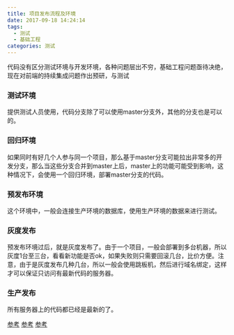 ```yaml
---
title: 项目发布流程及环境
date: 2017-09-18 14:24:14
tags:
  - 测试
  - 基础工程
categories: 测试
---
```

代码没有区分测试环境与开发环境，各种问题层出不穷，基础工程问题亟待决绝，现在对前端的持续集成问题作出预研，与测试 <!--more-->

### 测试环境
提供测试人员使用，代码分支除了可以使用master分支外，其他的分支也是可以的。

### 回归环境 
 如果同时有好几个人参与同一个项目，那么基于master分支可能拉出非常多的开发分支，那么当这些分支合并到master上后，master上的功能可能受到影响，这种情况下，会使用一个回归环境，部署master分支的代码。

### 预发布环境
 这个环境中，一般会连接生产环境的数据库，使用生产环境的数据来进行测试。

### 灰度发布
预发布环境过后，就是灰度发布了。由于一个项目，一般会部署到多台机器，所以灰度1台至三台，看看新功能是否ok，如果失败则只需要回滚几台，比价方便。注意，由于是灰度发布几种几台，所以一般会使用跳板机，然后进行域名绑定，这样才可以保证只访问有最新代码的服务器。

### 生产发布
所有服务器上的代码都已经是最新的了。

[参考](http://blog.csdn.net/linsongbin1/article/details/48467711)
[参考](https://mengkang.net/454.html)
[参考](https://www.zhihu.com/question/20790576)